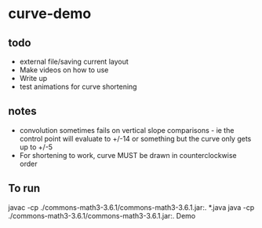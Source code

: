 # curve-demo

## todo
* external file/saving current layout
* Make videos on how to use
* Write up
* test animations for curve shortening 


## notes
* convolution sometimes fails on vertical slope comparisons - ie the control point will
evaluate to +/-14 or something but the curve only gets up to +/-5
* For shortening to work, curve MUST be drawn in counterclockwise order


## To run
 javac -cp ./commons-math3-3.6.1/commons-math3-3.6.1.jar:. *.java
 java -cp ./commons-math3-3.6.1/commons-math3-3.6.1.jar:. Demo
